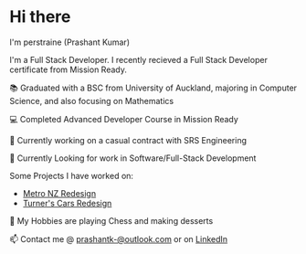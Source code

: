 # Hi there

<!--
**perstraine/perstraine** is a ✨ _special_ ✨ repository because its `README.md` (this file) appears on your GitHub profile.

Here are some ideas to get you started:

- 🔭 I’m currently working on ...
- 🌱 I’m currently learning ...
- 👯 I’m looking to collaborate on ...
- 🤔 I’m looking for help with ...
- 💬 Ask me about ...
- 📫 How to reach me: ...
- 😄 Pronouns: ...
- ⚡ Fun fact: ...
-->

I'm perstraine (Prashant Kumar)

I'm a Full Stack Developer. I recently recieved a Full Stack Developer certificate from Mission Ready.

:books: Graduated with a BSC from University of Auckland, majoring in Computer Science, and also focusing on Mathematics

:computer: Completed Advanced Developer Course in Mission Ready

:hammer: Currently working on a casual contract with SRS Engineering

:satellite: Currently Looking for work in Software/Full-Stack Development

Some Projects I have worked on:
 - [Metro NZ Redesign](https://github.com/perstraine/mission6b)
 - [Turner's Cars Redesign](https://github.com/perstraine/Mission5)

:8ball: My Hobbies are playing Chess and making desserts

:mailbox: Contact me @ prashantk-@outlook.com or on [LinkedIn](https://www.linkedin.com/in/prashant-kumar-5a7901171/)
